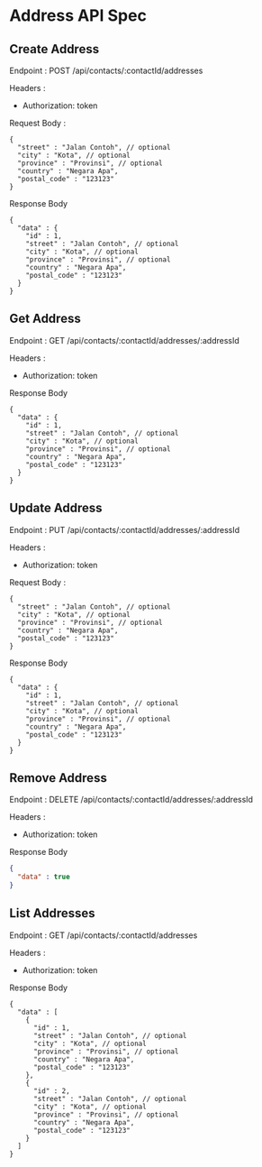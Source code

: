 # Address API Spec

## Create Address

Endpoint : POST /api/contacts/:contactId/addresses

Headers :
- Authorization: token

Request Body :

```json5
{
  "street" : "Jalan Contoh", // optional
  "city" : "Kota", // optional
  "province" : "Provinsi", // optional
  "country" : "Negara Apa",
  "postal_code" : "123123" 
}
```

Response Body

```json5
{
  "data" : {
    "id" : 1,
    "street" : "Jalan Contoh", // optional
    "city" : "Kota", // optional
    "province" : "Provinsi", // optional
    "country" : "Negara Apa",
    "postal_code" : "123123"
  } 
}
```

## Get Address

Endpoint : GET /api/contacts/:contactId/addresses/:addressId

Headers :
- Authorization: token

Response Body

```json5
{
  "data" : {
    "id" : 1,
    "street" : "Jalan Contoh", // optional
    "city" : "Kota", // optional
    "province" : "Provinsi", // optional
    "country" : "Negara Apa",
    "postal_code" : "123123"
  } 
}
```

## Update Address

Endpoint : PUT /api/contacts/:contactId/addresses/:addressId

Headers :
- Authorization: token

Request Body :

```json5
{
  "street" : "Jalan Contoh", // optional
  "city" : "Kota", // optional
  "province" : "Provinsi", // optional
  "country" : "Negara Apa",
  "postal_code" : "123123" 
}
```

Response Body

```json5
{
  "data" : {
    "id" : 1,
    "street" : "Jalan Contoh", // optional
    "city" : "Kota", // optional
    "province" : "Provinsi", // optional
    "country" : "Negara Apa",
    "postal_code" : "123123"
  } 
}
```

## Remove Address

Endpoint : DELETE /api/contacts/:contactId/addresses/:addressId

Headers :
- Authorization: token

Response Body

```json
{
  "data" : true
}
```

## List Addresses

Endpoint : GET /api/contacts/:contactId/addresses

Headers :
- Authorization: token

Response Body

```json5
{
  "data" : [
    {
      "id" : 1,
      "street" : "Jalan Contoh", // optional
      "city" : "Kota", // optional
      "province" : "Provinsi", // optional
      "country" : "Negara Apa",
      "postal_code" : "123123"
    },
    {
      "id" : 2,
      "street" : "Jalan Contoh", // optional
      "city" : "Kota", // optional
      "province" : "Provinsi", // optional
      "country" : "Negara Apa",
      "postal_code" : "123123"
    }
  ]
}
```
